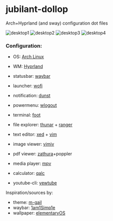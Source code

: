 # jubilant-dollop
Arch+Hyprland (and sway) configuration dot files

![desktop1](https://github.com/marcorampin/jubilant-dollop/assets/71671995/963c6c05-93bc-4fc4-b4a4-d6af5aea521e)
![desktop2](https://github.com/marcorampin/jubilant-dollop/assets/71671995/f252aed0-10c3-4063-93d4-d2331f6ecf22)
![desktop3](https://github.com/marcorampin/jubilant-dollop/assets/71671995/2880f541-9933-48f8-a62c-e82193bdf92f)
![desktop4](https://github.com/marcorampin/jubilant-dollop/assets/71671995/a9ec6cf7-50bf-4507-9637-ffd6a3dd834c)


### Configuration:
- OS: [Arch Linux](https://github.com/archlinux)
- WM: [Hyprland](https://github.com/hyprwm/Hyprland)
- statusbar: [waybar](https://github.com/Alexays/Waybar)
- launcher: [wofi](https://gitlab.com/dgirault/wofi)
- notification: [dunst](https://github.com/dunst-project/dunst)
- powermenu: [wlogout](https://github.com/ArtsyMacaw/wlogout)

- terminal: [foot](https://github.com/r-c-f/foot)
- file explorer: [thunar](https://gitlab.xfce.org/xfce/thunar) + [ranger](https://github.com/ranger/ranger)
- text editor: [xed](https://github.com/linuxmint/xed) + [vim](https://github.com/vim/vim)
- image viewer: [vimiv](https://github.com/karlch/vimiv)
- pdf viewer: [zathura](https://github.com/pwmt/zathura)+poppler
- media player: [mpv](https://github.com/mpv-player/mpv)
- calculator: [qalc](https://github.com/Qalculate/libqalculate)
- youtube-cli: [yewtube](https://github.com/mps-youtube/yewtube)

Inspiration/sources by:
- theme: [m-gail](https://github.com/m-gail/dotfiles)
- waybar: [1am1Simp1e](https://github.com/1amSimp1e/dots/tree/balcony%F0%9F%9A%8A)
- wallpaper: [elementaryOS](https://github.com/elementary/wallpapers)
